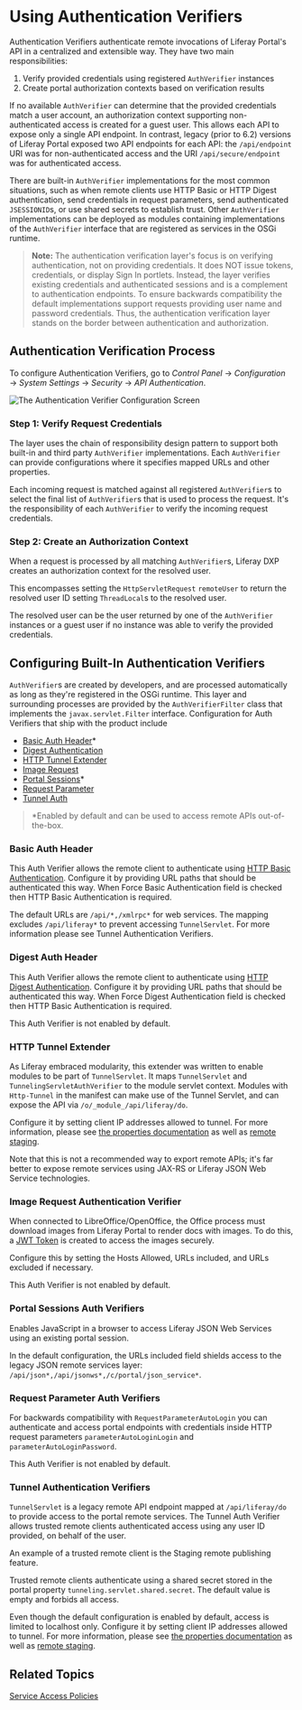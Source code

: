# Using Authentication Verifiers

Authentication Verifiers authenticate remote invocations of Liferay Portal's API in a centralized and extensible way. They have two main responsibilities:

1. Verify provided credentials using registered `AuthVerifier` instances
1. Create portal authorization contexts based on verification results

If no available `AuthVerifier` can determine that the provided credentials match a user account, an authorization context supporting non-authenticated access is created for a guest user. This allows each API to expose only a single API endpoint. In contrast, legacy (prior to 6.2) versions of Liferay Portal exposed two API endpoints for each API: the `/api/endpoint` URI was for non-authenticated access and the URI `/api/secure/endpoint` was for authenticated access.

There are built-in `AuthVerifier` implementations for the most common situations, such as when remote clients use HTTP Basic or HTTP Digest authentication, send credentials in request parameters, send authenticated `JSESSIONID`s, or use shared secrets to establish trust. Other `AuthVerifier` implementations can be deployed as modules containing implementations of the `AuthVerifier` interface that are registered as services in the OSGi runtime.

> **Note:** The authentication verification layer's focus is on verifying authentication, not on providing credentials. It does NOT issue tokens, credentials, or display Sign In portlets. Instead, the layer verifies existing credentials and authenticated sessions and is a complement to authentication endpoints. To ensure backwards compatibility the default implementations support requests providing user name and password credentials. Thus, the authentication verification layer stands on the border between authentication and authorization.

## Authentication Verification Process

To configure Authentication Verifiers, go to _Control Panel_ &rarr; _Configuration_ &rarr; _System Settings_ &rarr; _Security_ &rarr; _API Authentication_.

![The Authentication Verifier Configuration Screen](./using-authentication-verifiers/images/01.png)

### Step 1: Verify Request Credentials

The layer uses the chain of responsibility design pattern to support both built-in and third party `AuthVerifier` implementations. Each `AuthVerifier` can provide configurations where it specifies mapped URLs and other properties.

Each incoming request is matched against all registered `AuthVerifier`s to select the final list of `AuthVerifier`s that is used to process the request. It's the responsibility of each `AuthVerifier` to verify the incoming request credentials.

### Step 2: Create an Authorization Context

When a request is processed by all matching `AuthVerifier`s, Liferay DXP creates an authorization context for the resolved user.

This encompasses setting the `HttpServletRequest` `remoteUser` to return the resolved user ID setting `ThreadLocal`s to the resolved user.

The resolved user can be the user returned by one of the `AuthVerifier` instances or a guest user if no instance was able to verify the provided credentials.

## Configuring Built-In Authentication Verifiers

`AuthVerifier`s are created by developers, and are processed automatically as long as they're registered in the OSGi runtime. This layer and surrounding processes are provided by the `AuthVerifierFilter` class that implements the `javax.servlet.Filter` interface. Configuration for Auth Verifiers that ship with the product include

-   [Basic Auth Header](#basic-auth-header)\*
-   [Digest Authentication](#digest-auth-header)
-   [HTTP Tunnel Extender](#http-tunnel-extender)
-   [Image Request](#image-request-authentication-verifier)
-   [Portal Sessions](#portal-sessions-auth-verifiers)\*
-   [Request Parameter](#request-parameter)
-   [Tunnel Auth](#tunnel-auth)

> \*Enabled by default and can be used to access remote APIs out-of-the-box.

### Basic Auth Header

This Auth Verifier allows the remote client to authenticate using [HTTP Basic Authentication](https://en.wikipedia.org/wiki/Basic_access_authentication). Configure it by providing URL paths that should be authenticated this way. When Force Basic Authentication field is checked then HTTP Basic Authentication is required.

The default URLs are `/api/*,/xmlrpc*` for web services. The mapping excludes `/api/liferay*` to prevent accessing `TunnelServlet`. For more information please see Tunnel Authentication Verifiers.

### Digest Auth Header

This Auth Verifier allows the remote client to authenticate using [HTTP Digest Authentication](https://en.wikipedia.org/wiki/Digest_access_authentication). Configure it by providing URL paths that should be authenticated this way. When Force Digest Authentication field is checked then HTTP Basic Authentication is required.

This Auth Verifier is not enabled by default.

### HTTP Tunnel Extender

As Liferay embraced modularity, this extender was written to enable modules to be part of `TunnelServlet`. It maps `TunnelServlet` and `TunnelingServletAuthVerifier` to the module servlet context. Modules with `Http-Tunnel` in the manifest can make use of the Tunnel Servlet, and can expose the API via `/o/_module_/api/liferay/do`.

Configure it by setting client IP addresses allowed to tunnel. For more information, please see [the properties documentation](https://docs.liferay.com/portal/7.2-latest/propertiesdoc/portal.properties.html#HTTP%20Tunneling) as well as [remote staging](../../site-building/staging.md).

Note that this is not a recommended way to export remote APIs; it's far better to expose remote services using JAX-RS or Liferay JSON Web Service technologies.

### Image Request Authentication Verifier

When connected to LibreOffice/OpenOffice, the Office process must download images from Liferay Portal to render docs with images. To do this, a [JWT Token](https://jwt.io) is created to access the images securely.

Configure this by setting the Hosts Allowed, URLs included, and URLs excluded if necessary.

This Auth Verifier is not enabled by default.

### Portal Sessions Auth Verifiers

Enables JavaScript in a browser to access Liferay JSON Web Services using an existing portal session.

In the default configuration, the URLs included field shields access to the legacy JSON remote services layer: `/api/json*,/api/jsonws*,/c/portal/json_service*`.

### Request Parameter Auth Verifiers

For backwards compatibility with `RequestParameterAutoLogin` you can authenticate and access portal endpoints with credentials inside HTTP request parameters `parameterAutoLoginLogin` and `parameterAutoLoginPassword`.

This Auth Verifier is not enabled by default.

### Tunnel Authentication Verifiers

`TunnelServlet` is a legacy remote API endpoint mapped at `/api/liferay/do` to provide access to the portal remote services. The Tunnel Auth Verifier allows trusted remote clients authenticated access using any user ID provided, on behalf of the user.

An example of a trusted remote client is the Staging remote publishing feature.

Trusted remote clients authenticate using a shared secret stored in the portal property `tunneling.servlet.shared.secret`. The default value is empty and forbids all access.

Even though the default configuration is enabled by default, access is limited to localhost only. Configure it by setting client IP addresses allowed to tunnel. For more information, please see [the properties documentation](https://docs.liferay.com/portal/7.2-latest/propertiesdoc/portal.properties.html#HTTP%20Tunneling) as well as [remote staging](../../site-building/staging.md).

## Related Topics

[Service Access Policies](./setting-service-access-policies.md)
